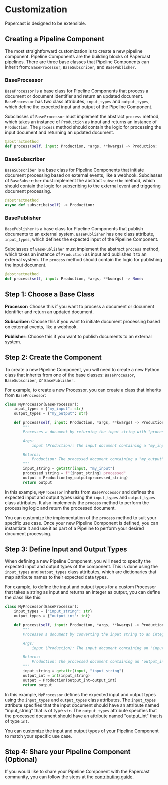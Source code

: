 # Customization

Papercast is designed to be extensible. 

## Creating a Pipeline Component

The most straightforward customization is to create a new pipeline component. Pipeline Components are the building blocks of Papercast pipelines. There are three base classes that Pipeline Components can inherit from: `BaseProcessor`, `BaseSubscriber`, and `BasePublisher`.

### BaseProcessor

`BaseProcessor` is a base class for Pipeline Components that process a document or document identifier and return an updated document. `BaseProcessor` has two class attributes, `input_types` and `output_types`, which define the expected input and output of the Pipeline Component.

Subclasses of `BaseProcessor` must implement the abstract `process` method, which takes an instance of `Production` as input and returns an instance of `Production`. The `process` method should contain the logic for processing the input document and returning an updated document.

```python
@abstractmethod
def process(self, input: Production, *args, **kwargs) -> Production:
```

### BaseSubscriber

`BaseSubscriber` is a base class for Pipeline Components that initiate document processing based on external events, like a webhook. Subclasses of `BaseSubscriber` must implement the abstract `subscribe` method, which should contain the logic for subscribing to the external event and triggering document processing.

```python
@abstractmethod
async def subscribe(self) -> Production:
```

### BasePublisher

`BasePublisher` is a base class for Pipeline Components that publish documents to an external system. `BasePublisher` has one class attribute, `input_types`, which defines the expected input of the Pipeline Component.

Subclasses of `BasePublisher` must implement the abstract `process` method, which takes an instance of `Production` as input and publishes it to an external system. The `process` method should contain the logic for publishing the input document.

```python
@abstractmethod
def process(self, input: Production, *args, **kwargs) -> None:
```

## Step 1: Choose a Base Class

**Processor:** Choose this if you want to process a document or document identifier and return an updated document. 

**Subscriber:** Choose this if you want to initiate document processing based on external events, like a webhook.

**Publisher:** Choose this if you want to publish documents to an external system.


## Step 2: Create the Component

To create a new Pipeline Component, you will need to create a new Python class that inherits from one of the base classes: `BaseProcessor`, `BaseSubscriber`, or `BasePublisher`. 

For example, to create a new Processor, you can create a class that inherits from `BaseProcessor`:

```python
class MyProcessor(BaseProcessor):
    input_types = {"my_input": str}
    output_types = {"my_output": str}

    def process(self, input: Production, *args, **kwargs) -> Production:
        """
        Processes a document by returning the input string with "processed" appended.

        Args:
            input (Production): The input document containing a "my_input" attribute.

        Returns:
            Production: The processed document containing a "my_output" attribute.
        """
        input_string = getattr(input, "my_input")
        processed_string = f"{input_string} processed"
        output = Production(my_output=processed_string)
        return output
```

In this example, `MyProcessor` inherits from `BaseProcessor` and defines the expected input and output types using the `input_types` and `output_types` class attributes. It also implements the `process` method to perform the processing logic and return the processed document. 

You can customize the implementation of the `process` method to suit your specific use case. Once your new Pipeline Component is defined, you can instantiate it and use it as part of a Pipeline to perform your desired document processing.

## Step 3: Define Input and Output Types

When defining a new Pipeline Component, you will need to specify the expected input and output types of the component. This is done using the `input_types` and `output_types` class attributes, which are dictionaries that map attribute names to their expected data types.

For example, to define the input and output types for a custom Processor that takes a string as input and returns an integer as output, you can define the class like this:

```python
class MyProcessor(BaseProcessor):
    input_types = {"input_string": str}
    output_types = {"output_int": int}

    def process(self, input: Production, *args, **kwargs) -> Production:
        """
        Processes a document by converting the input string to an integer and returning it.

        Args:
            input (Production): The input document containing an "input_string" attribute.

        Returns:
            Production: The processed document containing an "output_int" attribute.
        """
        input_string = getattr(input, "input_string")
        output_int = int(input_string)
        output = Production(output_int=output_int)
        return output
```

In this example, `MyProcessor` defines the expected input and output types using the `input_types` and `output_types` class attributes. The `input_types` attribute specifies that the input document should have an attribute named "input_string" that is of type `str`. The `output_types` attribute specifies that the processed document should have an attribute named "output_int" that is of type `int`.

You can customize the input and output types of your Pipeline Component to match your specific use case.


## Step 4: Share your Pipeline Component (Optional)

If you would like to share your Pipeline Component with the Papercast community, you can follow the steps at the [contributing guide](./contributing.md).